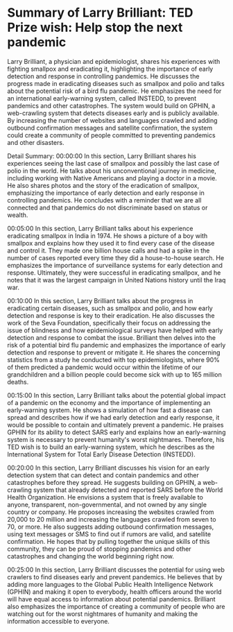 # Summary of Larry Brilliant: TED Prize wish: Help stop the next pandemic

Larry Brilliant, a physician and epidemiologist, shares his experiences with fighting smallpox and eradicating it, highlighting the importance of early detection and response in controlling pandemics. He discusses the progress made in eradicating diseases such as smallpox and polio and talks about the potential risk of a bird flu pandemic. He emphasizes the need for an international early-warning system, called INSTEDD, to prevent pandemics and other catastrophes. The system would build on GPHIN, a web-crawling system that detects diseases early and is publicly available. By increasing the number of websites and languages crawled and adding outbound confirmation messages and satellite confirmation, the system could create a community of people committed to preventing pandemics and other disasters.

Detail Summary: 
00:00:00
In this section, Larry Brilliant shares his experiences seeing the last case of smallpox and possibly the last case of polio in the world. He talks about his unconventional journey in medicine, including working with Native Americans and playing a doctor in a movie. He also shares photos and the story of the eradication of smallpox, emphasizing the importance of early detection and early response in controlling pandemics. He concludes with a reminder that we are all connected and that pandemics do not discriminate based on status or wealth.

00:05:00
In this section, Larry Brilliant talks about his experience eradicating smallpox in India in 1974. He shows a picture of a boy with smallpox and explains how they used it to find every case of the disease and control it. They made one billion house calls and had a spike in the number of cases reported every time they did a house-to-house search. He emphasizes the importance of surveillance systems for early detection and response. Ultimately, they were successful in eradicating smallpox, and he notes that it was the largest campaign in United Nations history until the Iraq war.

00:10:00
In this section, Larry Brilliant talks about the progress in eradicating certain diseases, such as smallpox and polio, and how early detection and response is key to their eradication. He also discusses the work of the Seva Foundation, specifically their focus on addressing the issue of blindness and how epidemiological surveys have helped with early detection and response to combat the issue. Brilliant then delves into the risk of a potential bird flu pandemic and emphasizes the importance of early detection and response to prevent or mitigate it. He shares the concerning statistics from a study he conducted with top epidemiologists, where 90% of them predicted a pandemic would occur within the lifetime of our grandchildren and a billion people could become sick with up to 165 million deaths.

00:15:00
In this section, Larry Brilliant talks about the potential global impact of a pandemic on the economy and the importance of implementing an early-warning system. He shows a simulation of how fast a disease can spread and describes how if we had early detection and early response, it would be possible to contain and ultimately prevent a pandemic. He praises GPHIN for its ability to detect SARS early and explains how an early-warning system is necessary to prevent humanity's worst nightmares. Therefore, his TED wish is to build an early-warning system, which he describes as the International System for Total Early Disease Detection (INSTEDD).

00:20:00
In this section, Larry Brilliant discusses his vision for an early detection system that can detect and contain pandemics and other catastrophes before they spread. He suggests building on GPHIN, a web-crawling system that already detected and reported SARS before the World Health Organization. He envisions a system that is freely available to anyone, transparent, non-governmental, and not owned by any single country or company. He proposes increasing the websites crawled from 20,000 to 20 million and increasing the languages crawled from seven to 70, or more. He also suggests adding outbound confirmation messages, using text messages or SMS to find out if rumors are valid, and satellite confirmation. He hopes that by pulling together the unique skills of this community, they can be proud of stopping pandemics and other catastrophes and changing the world beginning right now.

00:25:00
In this section, Larry Brilliant discusses the potential for using web crawlers to find diseases early and prevent pandemics. He believes that by adding more languages to the Global Public Health Intelligence Network (GPHIN) and making it open to everybody, health officers around the world will have equal access to information about potential pandemics. Brilliant also emphasizes the importance of creating a community of people who are watching out for the worst nightmares of humanity and making the information accessible to everyone.

